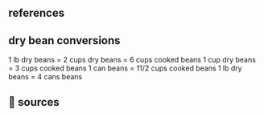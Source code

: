 ## references

## dry bean conversions
1 lb dry beans = 2 cups dry beans = 6 cups cooked beans
1 cup dry beans = 3 cups cooked beans
1 can beans = 11/2 cups cooked beans
1 lb dry beans = 4 cans beans

## 🔗 sources  
